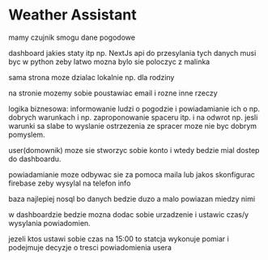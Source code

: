 # Weather Assistant 


mamy
czujnik smogu
dane pogodowe 

dashboard jakies staty itp np. NextJs 
api do przesylania tych danych musi byc w python zeby latwo mozna bylo sie poloczyc z malinka

sama strona moze dzialac lokalnie np. dla rodziny

na stronie mozemy sobie poustawiac email i rozne inne rzeczy 


logika biznesowa: informowanie ludzi o pogodzie i powiadamianie ich o np. dobrych warunkach i np. zaproponowanie spaceru itp. i na odwrot np. jesli warunki sa slabe to wyslanie ostrzezenia ze spracer moze nie byc dobrym pomyslem. 

user(domownik) moze sie stworzyc sobie konto i wtedy bedzie mial dostep do dashboardu.

powiadamianie moze odbywac sie za pomoca maila lub jakos skonfigurac firebase zeby wysylal na telefon info 

baza najlepiej nosql bo danych bedzie duzo a malo powiazan miedzy nimi 

w dashboardzie bedzie mozna dodac sobie urzadzenie i ustawic czas/y wysylania powiadomien. 

jezeli ktos ustawi sobie czas na 15:00 to statcja wykonuje pomiar i podejmuje decyzje o tresci powiadomienia usera 


